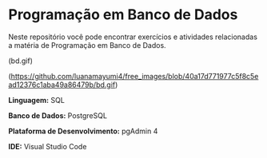 # Programação em Banco de Dados

Neste repositório você pode encontrar exercícios e atividades relacionadas a matéria de Programação em Banco de Dados. 

(bd.gif)

(https://github.com/luanamayumi4/free_images/blob/40a17d771977c5f8c5ead12376c1aba49a86479b/bd.gif)

**Linguagem:** SQL

**Banco de Dados:** PostgreSQL

**Plataforma de Desenvolvimento:** pgAdmin 4

**IDE:** Visual Studio Code
